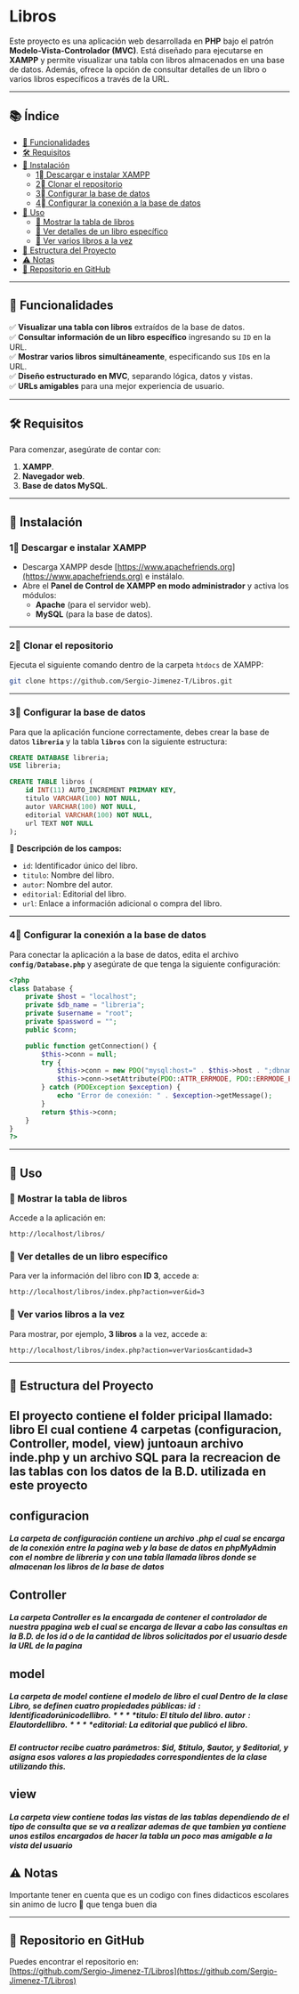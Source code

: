 # Libros
Este proyecto es una aplicación web desarrollada en **PHP** bajo el patrón **Modelo-Vista-Controlador (MVC)**. Está diseñado para ejecutarse en **XAMPP** y permite visualizar una tabla con libros almacenados en una base de datos. Además, ofrece la opción de consultar detalles de un libro o varios libros específicos a través de la URL.  

---

## 📚 Índice  

- [🚀 Funcionalidades](#-funcionalidades)  
- [🛠 Requisitos](#-requisitos)  
- [🔧 Instalación](#-instalación)  
  - [1⃣ Descargar e instalar XAMPP](#1⃣-descargar-e-instalar-xampp)  
  - [2⃣ Clonar el repositorio](#2⃣-clonar-el-repositorio)  
  - [3⃣ Configurar la base de datos](#3⃣-configurar-la-base-de-datos)  
  - [4⃣ Configurar la conexión a la base de datos](#4⃣-configurar-la-conexión-a-la-base-de-datos)  
- [🎯 Uso](#-uso)  
  - [📌 Mostrar la tabla de libros](#-mostrar-la-tabla-de-libros)  
  - [📌 Ver detalles de un libro específico](#-ver-detalles-de-un-libro-específico)  
  - [📌 Ver varios libros a la vez](#-ver-varios-libros-a-la-vez)  
- [📂 Estructura del Proyecto](#-estructura-del-proyecto)  
- [⚠️ Notas](#-notas)  
- [📌 Repositorio en GitHub](#-repositorio-en-github)  

---

## 🚀 Funcionalidades  

✅ **Visualizar una tabla con libros** extraídos de la base de datos.  
✅ **Consultar información de un libro específico** ingresando su `ID` en la URL.  
✅ **Mostrar varios libros simultáneamente**, especificando sus `ID`s en la URL.  
✅ **Diseño estructurado en MVC**, separando lógica, datos y vistas.  
✅ **URLs amigables** para una mejor experiencia de usuario.  

---

## 🛠 Requisitos  

Para comenzar, asegúrate de contar con:  
1. **XAMPP**.  
2. **Navegador web**.  
3. **Base de datos MySQL**.

---

## 🔧 Instalación  

### 1⃣ Descargar e instalar XAMPP  

- Descarga XAMPP desde [https://www.apachefriends.org](https://www.apachefriends.org) e instálalo.  
- Abre el **Panel de Control de XAMPP en modo administrador** y activa los módulos:  
  - **Apache** (para el servidor web).  
  - **MySQL** (para la base de datos).  

---

### 2⃣ Clonar el repositorio  

Ejecuta el siguiente comando dentro de la carpeta `htdocs` de XAMPP:  

```sh
git clone https://github.com/Sergio-Jimenez-T/Libros.git
```

---

### 3⃣ Configurar la base de datos  

Para que la aplicación funcione correctamente, debes crear la base de datos **`libreria`** y la tabla **`libros`** con la siguiente estructura:  

```sql
CREATE DATABASE libreria;
USE libreria;

CREATE TABLE libros (
    id INT(11) AUTO_INCREMENT PRIMARY KEY,
    titulo VARCHAR(100) NOT NULL,
    autor VARCHAR(100) NOT NULL,
    editorial VARCHAR(100) NOT NULL,
    url TEXT NOT NULL
);
```

📌 **Descripción de los campos:**  
- `id`: Identificador único del libro.  
- `titulo`: Nombre del libro.  
- `autor`: Nombre del autor.  
- `editorial`: Editorial del libro.  
- `url`: Enlace a información adicional o compra del libro.  

---

### 4⃣ Configurar la conexión a la base de datos  

Para conectar la aplicación a la base de datos, edita el archivo **`config/Database.php`** y asegúrate de que tenga la siguiente configuración:  

```php
<?php
class Database {
    private $host = "localhost";
    private $db_name = "libreria";
    private $username = "root";
    private $password = "";
    public $conn;

    public function getConnection() {
        $this->conn = null;
        try {
            $this->conn = new PDO("mysql:host=" . $this->host . ";dbname=" . $this->db_name, $this->username, $this->password);
            $this->conn->setAttribute(PDO::ATTR_ERRMODE, PDO::ERRMODE_EXCEPTION);
        } catch (PDOException $exception) {
            echo "Error de conexión: " . $exception->getMessage();
        }
        return $this->conn;
    }
}
?>
```

---

## 🎯 Uso

### 📌 Mostrar la tabla de libros  
Accede a la aplicación en:  
```
http://localhost/libros/
```

### 📌 Ver detalles de un libro específico  
Para ver la información del libro con **ID 3**, accede a:  
```
http://localhost/libros/index.php?action=ver&id=3
```

### 📌 Ver varios libros a la vez  
Para mostrar, por ejemplo, **3 libros** a la vez, accede a:  
```
http://localhost/libros/index.php?action=verVarios&cantidad=3
```

---

## 📂 Estructura del Proyecto  

El proyecto contiene el folder pricipal llamado:
libro
El cual contiene 4 carpetas (configuracion, Controller, model, view) juntoaun archivo inde.php y un archivo SQL para la recreacion de las tablas con los datos de la B.D. utilizada en este proyecto
	<H2>configuracion</H2>
	<H5>La carpeta de configuración contiene un archivo .php el cual se encarga de la conexión entre la pagina web y la base de datos en phpMyAdmin con el nombre de libreria y con una tabla llamada libros donde se almacenan los libros de la base de datos</H5>
	<H2>Controller</H2>
	<H5>La carpeta Controller es la encargada de contener el controlador de nuestra ppagina web el cual se encarga de llevar a cabo las consultas en la B.D. de los id o de la cantidad de libros solicitados por el usuario desde la URL de la pagina</H5>
	<H2>model</H2>
	<H5>La carpeta de model contiene el modelo de libro el cual Dentro de la clase Libro, se definen cuatro propiedades públicas:
**$id: Identificador único del libro.**
**$titulo: El título del libro.**
**$autor: El autor del libro.**
**$editorial: La editorial que publicó el libro.**
	</H5>
	<H5>El contructor recibe cuatro parámetros: $id, $titulo, $autor, y $editorial, y asigna esos valores a las propiedades correspondientes de la clase utilizando this.</H5>
	<H2>view</H2>
	<H5>La carpeta view contiene todas las vistas de las tablas dependiendo de el tipo de consulta que se va a realizar ademas de que tambien ya contiene unos estilos encargados de hacer la tabla un poco mas amigable a la vista del usuario</H5>
---

## ⚠️ Notas  

Importante tener en cuenta que es un codigo con fines didacticos escolares sin animo de lucro  🫰 que tenga buen dia

---

## 📌 Repositorio en GitHub  

Puedes encontrar el repositorio en:  
[https://github.com/Sergio-Jimenez-T/Libros](https://github.com/Sergio-Jimenez-T/Libros)

